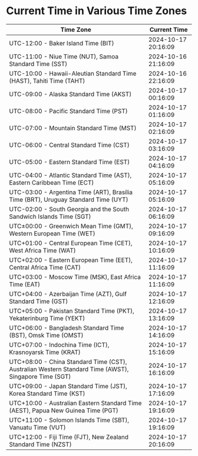 # Current Time in Various Time Zones

| Time Zone | Current Time |
|-----------|--------------|
| UTC-12:00 - Baker Island Time (BIT) | 2024-10-17 20:16:09 |
| UTC-11:00 - Niue Time (NUT), Samoa Standard Time (SST) | 2024-10-16 21:16:09 |
| UTC-10:00 - Hawaii-Aleutian Standard Time (HAST), Tahiti Time (TAHT) | 2024-10-16 22:16:09 |
| UTC-09:00 - Alaska Standard Time (AKST) | 2024-10-17 00:16:09 |
| UTC-08:00 - Pacific Standard Time (PST) | 2024-10-17 01:16:09 |
| UTC-07:00 - Mountain Standard Time (MST) | 2024-10-17 02:16:09 |
| UTC-06:00 - Central Standard Time (CST) | 2024-10-17 03:16:09 |
| UTC-05:00 - Eastern Standard Time (EST) | 2024-10-17 04:16:09 |
| UTC-04:00 - Atlantic Standard Time (AST), Eastern Caribbean Time (ECT) | 2024-10-17 05:16:09 |
| UTC-03:00 - Argentina Time (ART), Brasília Time (BRT), Uruguay Standard Time (UYT) | 2024-10-17 05:16:09 |
| UTC-02:00 - South Georgia and the South Sandwich Islands Time (SGT) | 2024-10-17 06:16:09 |
| UTC±00:00 - Greenwich Mean Time (GMT), Western European Time (WET) | 2024-10-17 09:16:09 |
| UTC+01:00 - Central European Time (CET), West Africa Time (WAT) | 2024-10-17 10:16:09 |
| UTC+02:00 - Eastern European Time (EET), Central Africa Time (CAT) | 2024-10-17 11:16:09 |
| UTC+03:00 - Moscow Time (MSK), East Africa Time (EAT) | 2024-10-17 11:16:09 |
| UTC+04:00 - Azerbaijan Time (AZT), Gulf Standard Time (GST) | 2024-10-17 12:16:09 |
| UTC+05:00 - Pakistan Standard Time (PKT), Yekaterinburg Time (YEKT) | 2024-10-17 13:16:09 |
| UTC+06:00 - Bangladesh Standard Time (BST), Omsk Time (OMST) | 2024-10-17 14:16:09 |
| UTC+07:00 - Indochina Time (ICT), Krasnoyarsk Time (KRAT) | 2024-10-17 15:16:09 |
| UTC+08:00 - China Standard Time (CST), Australian Western Standard Time (AWST), Singapore Time (SGT) | 2024-10-17 16:16:09 |
| UTC+09:00 - Japan Standard Time (JST), Korea Standard Time (KST) | 2024-10-17 17:16:09 |
| UTC+10:00 - Australian Eastern Standard Time (AEST), Papua New Guinea Time (PGT) | 2024-10-17 19:16:09 |
| UTC+11:00 - Solomon Islands Time (SBT), Vanuatu Time (VUT) | 2024-10-17 19:16:09 |
| UTC+12:00 - Fiji Time (FJT), New Zealand Standard Time (NZST) | 2024-10-17 20:16:09 |
